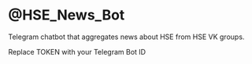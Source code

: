 # @HSE_News_Bot
Telegram chatbot that aggregates news about HSE from HSE VK groups.

Replace TOKEN with your Telegram Bot ID